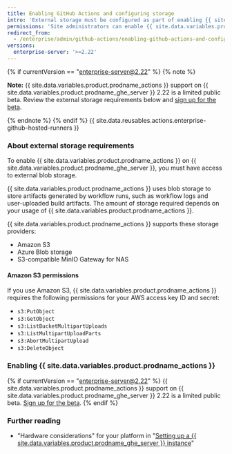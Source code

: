 ```yaml
---
title: Enabling GitHub Actions and configuring storage
intro: 'External storage must be configured as part of enabling {{ site.data.variables.product.prodname_actions }} on {{ site.data.variables.product.prodname_ghe_server }}.'
permissions: 'Site administrators can enable {{ site.data.variables.product.prodname_actions }} and configure enterprise settings.'
redirect_from:
  - /enterprise/admin/github-actions/enabling-github-actions-and-configuring-storage
versions:
  enterprise-server: '>=2.22'
---
```


{% if currentVersion == "enterprise-server@2.22" %}
{% note %}

**Note:** {{ site.data.variables.product.prodname_actions }} support on {{ site.data.variables.product.prodname_ghe_server }} 2.22 is a limited public beta. Review the external storage requirements below and [sign up for the beta](https://resources.github.com/beta-signup/).

{% endnote %}
{% endif %}
{{ site.data.reusables.actions.enterprise-github-hosted-runners }}

### About external storage requirements

To enable {{ site.data.variables.product.prodname_actions }} on {{ site.data.variables.product.prodname_ghe_server }}, you must have access to external blob storage.

{{ site.data.variables.product.prodname_actions }} uses blob storage to store artifacts generated by workflow runs, such as workflow logs and user-uploaded build artifacts. The amount of storage required depends on your usage of {{ site.data.variables.product.prodname_actions }}.

{{ site.data.variables.product.prodname_actions }} supports these storage providers:

* Amazon S3
* Azure Blob storage
* S3-compatible MinIO Gateway for NAS

#### Amazon S3 permissions

If you use Amazon S3, {{ site.data.variables.product.prodname_actions }} requires the following permissions for your AWS access key ID and secret:

* `s3:PutObject`
* `s3:GetObject`
* `s3:ListBucketMultipartUploads`
* `s3:ListMultipartUploadParts`
* `s3:AbortMultipartUpload`
* `s3:DeleteObject`

### Enabling {{ site.data.variables.product.prodname_actions }}

{% if currentVersion == "enterprise-server@2.22" %}
{{ site.data.variables.product.prodname_actions }} support on {{ site.data.variables.product.prodname_ghe_server }} 2.22 is a limited public beta. [Sign up for the beta](https://resources.github.com/beta-signup/).
{% endif %}

### Further reading

- "Hardware considerations" for your platform in "[Setting up a {{ site.data.variables.product.prodname_ghe_server }} instance](/enterprise/admin/installation/setting-up-a-github-enterprise-server-instance)"
